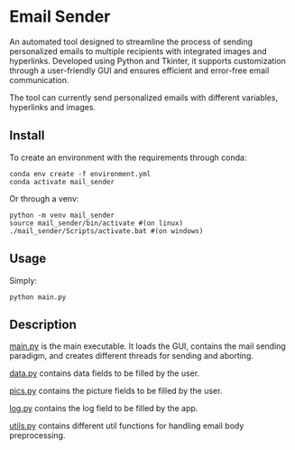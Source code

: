 # Email Sender
An automated tool designed to streamline the process of sending personalized emails to multiple recipients with integrated images and hyperlinks. Developed using Python and Tkinter, it supports customization through a user-friendly GUI and ensures efficient and error-free email communication.

The tool can currently send personalized emails with different variables, hyperlinks and images.

## Install
To create an environment with the requirements through conda:
```
conda env create -f environment.yml
conda activate mail_sender
```

Or through a venv:
```
python -m venv mail_sender
source mail_sender/bin/activate #(on linux)
./mail_sender/Scripts/activate.bat #(on windows)
```

## Usage
Simply:
```
python main.py
```

## Description
[main.py](main.py) is the main executable. It loads the GUI, contains the mail sending paradigm, and creates different threads for sending and aborting.

[data.py](data.py) contains data fields to be filled by the user.

[pics.py](pics.py) contains the picture fields to be filled by the user.

[log.py](log.py) contains the log field to be filled by the app.

[utils.py](utils.py) contains different util functions for handling email body preprocessing.
